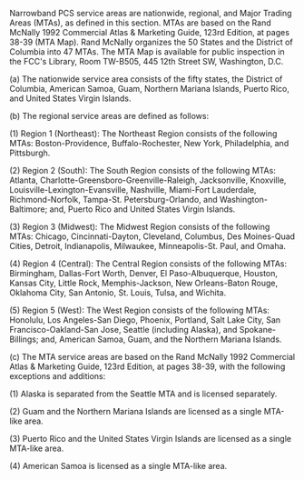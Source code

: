 Narrowband PCS service areas are nationwide, regional, and Major Trading Areas (MTAs), as defined in this section. MTAs are based on the Rand McNally 1992 Commercial Atlas & Marketing Guide, 123rd Edition, at pages 38-39 (MTA Map). Rand McNally organizes the 50 States and the District of Columbia into 47 MTAs. The MTA Map is available for public inspection in the FCC's Library, Room TW-B505, 445 12th Street SW, Washington, D.C.

(a) The nationwide service area consists of the fifty states, the District of Columbia, American Samoa, Guam, Northern Mariana Islands, Puerto Rico, and United States Virgin Islands.

(b) The regional service areas are defined as follows:

(1) Region 1 (Northeast): The Northeast Region consists of the following MTAs: Boston-Providence, Buffalo-Rochester, New York, Philadelphia, and Pittsburgh.

(2) Region 2 (South): The South Region consists of the following MTAs: Atlanta, Charlotte-Greensboro-Greenville-Raleigh, Jacksonville, Knoxville, Louisville-Lexington-Evansville, Nashville, Miami-Fort Lauderdale, Richmond-Norfolk, Tampa-St. Petersburg-Orlando, and Washington-Baltimore; and, Puerto Rico and United States Virgin Islands.

(3) Region 3 (Midwest): The Midwest Region consists of the following MTAs: Chicago, Cincinnati-Dayton, Cleveland, Columbus, Des Moines-Quad Cities, Detroit, Indianapolis, Milwaukee, Minneapolis-St. Paul, and Omaha.

(4) Region 4 (Central): The Central Region consists of the following MTAs: Birmingham, Dallas-Fort Worth, Denver, El Paso-Albuquerque, Houston, Kansas City, Little Rock, Memphis-Jackson, New Orleans-Baton Rouge, Oklahoma City, San Antonio, St. Louis, Tulsa, and Wichita.

(5) Region 5 (West): The West Region consists of the following MTAs: Honolulu, Los Angeles-San Diego, Phoenix, Portland, Salt Lake City, San Francisco-Oakland-San Jose, Seattle (including Alaska), and Spokane-Billings; and, American Samoa, Guam, and the Northern Mariana Islands.

(c) The MTA service areas are based on the Rand McNally 1992 Commercial Atlas & Marketing Guide, 123rd Edition, at pages 38-39, with the following exceptions and additions:

(1) Alaska is separated from the Seattle MTA and is licensed separately.

(2) Guam and the Northern Mariana Islands are licensed as a single MTA-like area.

(3) Puerto Rico and the United States Virgin Islands are licensed as a single MTA-like area.

(4) American Samoa is licensed as a single MTA-like area.

